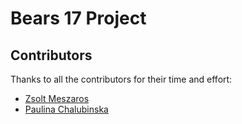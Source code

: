 # Bears 17 Project

## Contributors

Thanks to all the contributors for their time and effort:

- [Zsolt Meszaros](https://github.com/zsoltime)
- [Paulina Chalubinska](https://github.com/pchalubinska)
